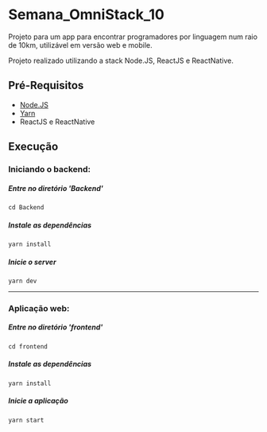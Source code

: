 # Semana_OmniStack_10
Projeto para um app para encontrar programadores por linguagem num raio de 10km, utilizável em versão web e mobile.

Projeto realizado utilizando a stack Node.JS, ReactJS e ReactNative.

## Pré-Requisitos

* [Node.JS](https://nodejs.org/en/download/)
* [Yarn](https://yarnpkg.com/en/docs/install)
* ReactJS e ReactNative

## Execução 

### Iniciando o backend:
##### Entre no diretório 'Backend'
```
cd Backend
```
##### Instale as dependências
```
yarn install
```
##### Inicie o server
```
yarn dev
```
***

### Aplicação web:
##### Entre no diretório 'frontend'
```
cd frontend
```
##### Instale as dependências
```
yarn install
```
##### Inicie a aplicação
```
yarn start
```
